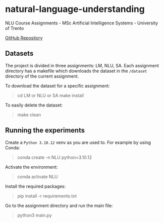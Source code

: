 # natural-language-understanding
NLU Course Assignments - MSc Artificial Intelligence Systems - University of Trento

[GitHub Repository](https://github.com/sa1g/natural-language-understanding)

## Datasets
The project is divided in three assignments: LM, NLU, SA. Each assignment directory has a makefile which downloads the dataset in the `/dataset` directory of the current assignment.

To download the dataset for a specific assignment:
> cd LM or NLU or SA
> make install

To easily delete the dataset:
> make clean

## Running the experiments
Create a `Python 3.10.12` venv as you are used to. For example by using Conda:
> conda create -n NLU python=3.10.12

Activate the environment:
> conda activate NLU

Install the required packages:
> pip install -r requirements.txt 

Go to the assignment directory and run the main file:
> python3 main.py
